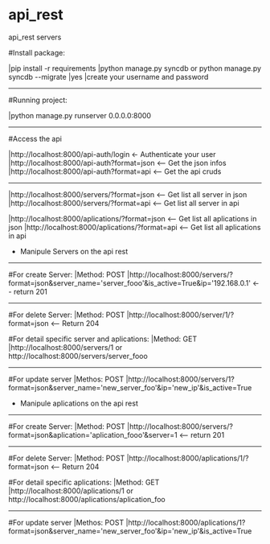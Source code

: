 # api_rest
api_rest servers


#Install package:

|pip install -r requirements
|python manage.py syncdb or python manage.py syncdb --migrate
|yes
|create your username and password

_____
#Running project:

|python manage.py runserver 0.0.0.0:8000
_____
#Access the api

|http://localhost:8000/api-auth/login <- Authenticate your user
|http://localhost:8000/api-auth?format=json <-- Get the json infos
|http://localhost:8000/api-auth?format=api <-- Get the api cruds
_____
|http://localhost:8000/servers/?format=json <-- Get list all server in json
|http://localhost:8000/servers/?format=api <-- Get list all server in api

|http://localhost:8000/aplications/?format=json <-- Get list all aplications in json
|http://localhost:8000/aplications/?format=api <-- Get list all aplications in api

* Manipule Servers on the api rest
_____
#For create Server:
|Method: POST
|http://localhost:8000/servers/?format=json&server_name='server_fooo'&is_active=True&ip='192.168.0.1' <-- return 201
_____
#For delete Server:
|Method: POST
|http://localhost:8000/server/1/?format=json <-- Return 204

#For detail specific server and aplications:
|Method: GET
|http://localhost:8000/servers/1 or http://localhost:8000/servers/server_fooo
_____
#For update server
|Methos: POST
|http://localhost:8000/servers/1?format=json&server_name='new_server_foo'&ip='new_ip'&is_active=True

* Manipule aplications on the api rest
_____
#For create Server:
|Method: POST
|http://localhost:8000/servers/?format=json&aplication='aplication_fooo'&server=1 <-- return 201
_____
#For delete Server:
|Method: POST
|http://localhost:8000/aplications/1/?format=json <-- Return 204

#For detail specific aplications:
|Method: GET
|http://localhost:8000/aplications/1 or http://localhost:8000/aplications/aplication_foo
_____
#For update server
|Methos: POST
|http://localhost:8000/aplications/1?format=json&server_name='new_server_foo'&ip='new_ip'&is_active=True
